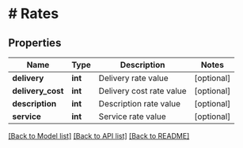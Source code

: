 # # Rates

## Properties

Name | Type | Description | Notes
------------ | ------------- | ------------- | -------------
**delivery** | **int** | Delivery rate value | [optional] 
**delivery_cost** | **int** | Delivery cost rate value | [optional] 
**description** | **int** | Description rate value | [optional] 
**service** | **int** | Service rate value | [optional] 

[[Back to Model list]](../../README.md#documentation-for-models) [[Back to API list]](../../README.md#documentation-for-api-endpoints) [[Back to README]](../../README.md)



